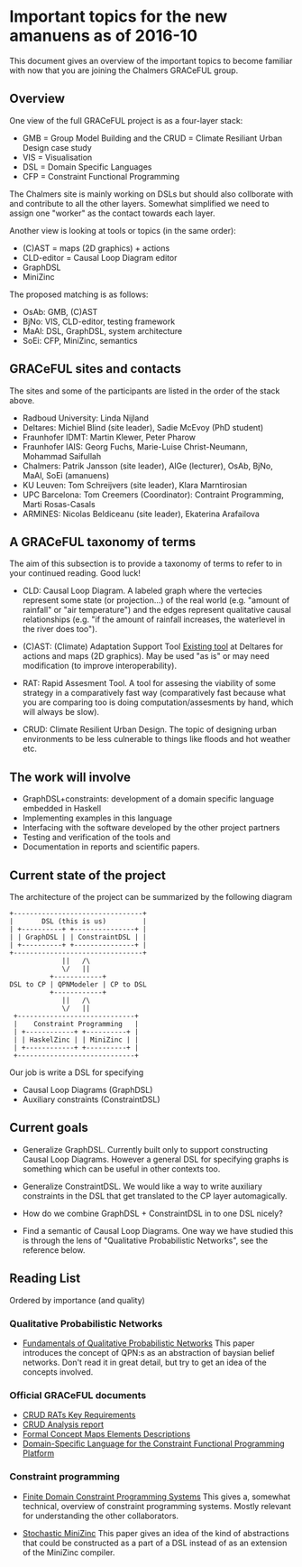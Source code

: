 # Important topics for the new amanuens as of 2016-10

This document gives an overview of the important topics
to become familiar with now that you are joining the
Chalmers GRACeFUL group.

## Overview

One view of the full GRACeFUL project is as a four-layer stack:
* GMB = Group Model Building and the CRUD = Climate Resiliant Urban Design case study
* VIS = Visualisation
* DSL = Domain Specific Languages
* CFP = Constraint Functional Programming

The Chalmers site is mainly working on DSLs but should also collborate
with and contribute to all the other layers. Somewhat simplified we
need to assign one "worker" as the contact towards each layer.

Another view is looking at tools or topics (in the same order):
* (C)AST = maps (2D graphics) + actions
* CLD-editor = Causal Loop Diagram editor
* GraphDSL
* MiniZinc

The proposed matching is as follows:
* OsAb: GMB, (C)AST
* BjNo: VIS, CLD-editor, testing framework
* MaAl: DSL, GraphDSL, system architecture
* SoEi: CFP, MiniZinc, semantics

## GRACeFUL sites and contacts

The sites and some of the participants are listed in the order of the
stack above.

* Radboud University: Linda Nijland
* Deltares: Michiel Blind (site leader), Sadie McEvoy (PhD student)
* Fraunhofer IDMT: Martin Klewer, Peter Pharow
* Fraunhofer IAIS: Georg Fuchs, Marie-Luise Christ-Neumann, Mohammad Saifullah
* Chalmers: Patrik Jansson (site leader), AlGe (lecturer), OsAb, BjNo, MaAl, SoEi (amanuens)
* KU Leuven: Tom Schreijvers (site leader), Klara Marntirosian
* UPC Barcelona: Tom Creemers (Coordinator): Contraint Programming, Marti Rosas-Casals
* ARMINES: Nicolas Beldiceanu (site leader), Ekaterina Arafailova

## A GRACeFUL taxonomy of terms

The aim of this subsection is to provide a taxonomy of terms
to refer to in your continued reading. Good luck!

* CLD:
    Causal Loop Diagram.
    A labeled graph where the
    vertecies represent some state (or projection...)
    of the real world (e.g. "amount of rainfall" or "air temperature")
    and the edges represent qualitative causal relationships
    (e.g. "if the amount of rainfall increases, the waterlevel in the river does too").

* (C)AST:
    (Climate) Adaptation Support Tool
    [Existing tool](https://www.deltares.nl/en/software/adaptation-support-tool-ast/)
    at Deltares for actions and maps (2D graphics). May be used "as is" or
    may need modification (to improve interoperability).

* RAT:
    Rapid Assesment Tool. A tool
    for assesing the viability of
    some strategy in a comparatively
    fast way (comparatively fast because
    what you are comparing too is doing
    computation/assesments by hand, which
    will always be slow).

* CRUD:
    Climate Resilient Urban Design.
    The topic of designing urban environments
    to be less culnerable to things like
    floods and hot weather etc.

## The work will involve
* GraphDSL+constraints: development of a domain specific language embedded in Haskell
* Implementing examples in this language
* Interfacing with the software developed by the other project partners
* Testing and verification of the tools and
* Documentation in reports and scientific papers.

## Current state of the project
The architecture of the project can be summarized
by the following diagram

    +--------------------------------+
    |       DSL (this is us)         |
    | +----------+ +---------------+ |
    | | GraphDSL | | ConstraintDSL | |
    | +----------+ +---------------+ |
    +--------------------------------+
                 ||   /\
                 \/   ||
              +------------+
    DSL to CP | QPNModeler | CP to DSL
              +------------+
                 ||   /\
                 \/   ||
     +-----------------------------+
     |    Constraint Programming   |
     | +------------+ +----------+ |
     | | HaskelZinc | | MiniZinc | |
     | +------------+ +----------+ |
     +-----------------------------+

Our job is write a DSL for specifying
* Causal Loop Diagrams (GraphDSL)
* Auxiliary constraints (ConstraintDSL)

## Current goals
* Generalize GraphDSL.
    Currently built only to support
    constructing Causal Loop Diagrams.
    However a general DSL for specifying
    graphs is something which can be useful
    in other contexts too.

* Generalize ConstraintDSL.
    We would like a way to
    write auxiliary constraints
    in the DSL that get translated
    to the CP layer automagically.

* How do we combine GraphDSL + ConstraintDSL
  in to one DSL nicely?

* Find a semantic of Causal Loop Diagrams.
    One way we have studied this is through
    the lens of "Qualitative Probabilistic Networks",
    see the reference below.

## Reading List
Ordered by importance (and quality)

### Qualitative Probabilistic Networks
* [Fundamentals of Qualitative Probabilistic Networks](http://cs.ru.nl/~peterl/BN/wellman.pdf)
    This paper introduces the concept of
    QPN:s as an abstraction of baysian
    belief networks. Don't read it in great
    detail, but try to get an idea of the
    concepts involved.

### Official GRACeFUL documents
* [CRUD RATs Key Requirements](https://seafile.idmt.de/seafhttp/files/da3c113c-3bbd-4507-a1b2-d099293fff42/D2.3.pdf)
* [CRUD Analysis report](https://seafile.idmt.de/seafhttp/files/5c5e4362-7eb1-4a16-8bc2-f3b8d3dab3e8/D2.2.pdf)
* [Formal Concept Maps Elements Descriptions](https://seafile.idmt.de/seafhttp/files/ca726235-47d6-4052-b4c6-c4752449f6e9/D4.1.pdf)
* [Domain-Specific Language for the Constraint Functional Programming Platform](https://seafile.idmt.de/seafhttp/files/f1cab64f-a7ca-48e5-9448-9c8ad0069bcc/D5.1.pdf)

### Constraint programming
* [Finite Domain Constraint Programming Systems](http://www.math.unipd.it/~frossi/SchulteCarlsson_CPH_2006.pdf)
    This gives a, somewhat technical, overview of
    constraint programming systems. Mostly relevant
    for understanding the other collaborators.

* [Stochastic MiniZinc](http://andrearendl.com/cp2014.pdf)
    This paper gives an idea of the kind of abstractions
    that could be constructed as a part of a DSL instead of
    as an extension of the MiniZinc compiler.
